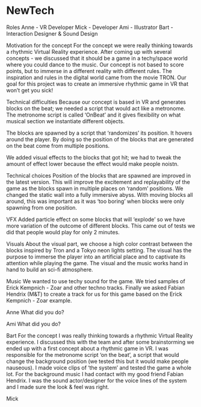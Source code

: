 # NewTech

Roles
Anne - VR Developer 
Mick - Developer 
Ami - Illustrator
Bart - Interaction Designer & Sound Design

Motivation for the concept
For the concept we were really thinking towards a rhythmic Virtual Reality experience. After coming up with several concepts - we discussed that it should be a game in a techy/space world where you could dance to the music. Our concept is not based to score points, but to immerse in a different reality with different rules. The inspiration and rules in the digital world came from the movie TRON. Our goal for this project was to create an immersive rhythmic game in VR that won’t get you sick!

Technical difficulties 
Because our concept is based in VR and generates blocks on the beat; we needed a script that would act like a metronome. The metronome script is called ‘OnBeat’ and it gives flexibility on what musical section we instantiate different objects.

The blocks are spawned by a script that ‘randomizes’ its position. It hovers around the player. By doing so the position of the blocks that are generated on the beat come from multiple positions.

We added visual effects to the blocks that got hit; we had to tweak the amount of effect lower because the effect would make people noistn. 

Technical choices
Position of the blocks that are spawned are improved in the latest version. This will improve the excitement and replayability of the game as the blocks spawn in multiple places on ‘random’ positions. We changed the static wall into a fully immersive abyss. With moving blocks all around, this was important as it was ‘too boring’ when blocks were only spawning from one position.

VFX
Added particle effect on some blocks that will ‘explode’ so we have more variation of the outcome of different blocks. This came out of tests we did that people would play for only 2 minutes. 

Visuals
About the visual part, we choose a high color contrast between the blocks inspired by Tron and a Tokyo neon lights setting. The visual has the purpose to immerse the player into an artificial place and to captivate its attention while playing the game. The visual and the music works hand in hand to build an sci-fi atmosphere.

Music
We wanted to use techy sound for the game. We tried samples of Erick Kempnich - Zoar and other techno tracks. Finally we asked Fabian Hendrix (M&T) to create a track for us for this game based on the Erick Kempnich - Zoar example.

Anne
What did you do?

Ami
What did you do?

Bart
For the concept I was really thinking towards a rhythmic Virtual Reality experience. I discussed this with the team and after some brainstorming we ended up with a first concept about a rhythmic game in VR. I was responsible for the metronome script ‘on the beat’, a script that would change the background position (we tested this but it would make people nauseous).
I made voice clips of ‘the system’ and tested the game a whole lot. For the background music I had contact with my good friend Fabian Hendrix. I was the sound actor/designer for the voice lines of the system and I made sure the look & feel was right.

Mick

